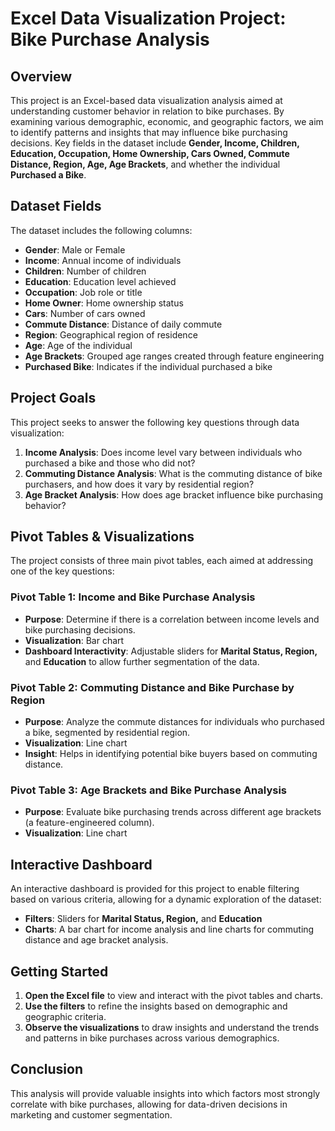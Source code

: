 # Excel Data Visualization Project: Bike Purchase Analysis

## Overview
This project is an Excel-based data visualization analysis aimed at understanding customer behavior in relation to bike purchases. By examining various demographic, economic, and geographic factors, we aim to identify patterns and insights that may influence bike purchasing decisions. Key fields in the dataset include **Gender, Income, Children, Education, Occupation, Home Ownership, Cars Owned, Commute Distance, Region, Age, Age Brackets**, and whether the individual **Purchased a Bike**.

## Dataset Fields
The dataset includes the following columns:
- **Gender**: Male or Female
- **Income**: Annual income of individuals
- **Children**: Number of children
- **Education**: Education level achieved
- **Occupation**: Job role or title
- **Home Owner**: Home ownership status
- **Cars**: Number of cars owned
- **Commute Distance**: Distance of daily commute
- **Region**: Geographical region of residence
- **Age**: Age of the individual
- **Age Brackets**: Grouped age ranges created through feature engineering
- **Purchased Bike**: Indicates if the individual purchased a bike

## Project Goals
This project seeks to answer the following key questions through data visualization:
1. **Income Analysis**: Does income level vary between individuals who purchased a bike and those who did not?
2. **Commuting Distance Analysis**: What is the commuting distance of bike purchasers, and how does it vary by residential region?
3. **Age Bracket Analysis**: How does age bracket influence bike purchasing behavior?

## Pivot Tables & Visualizations
The project consists of three main pivot tables, each aimed at addressing one of the key questions:

### Pivot Table 1: Income and Bike Purchase Analysis
- **Purpose**: Determine if there is a correlation between income levels and bike purchasing decisions.
- **Visualization**: Bar chart
- **Dashboard Interactivity**: Adjustable sliders for **Marital Status, Region,** and **Education** to allow further segmentation of the data.

### Pivot Table 2: Commuting Distance and Bike Purchase by Region
- **Purpose**: Analyze the commute distances for individuals who purchased a bike, segmented by residential region.
- **Visualization**: Line chart
- **Insight**: Helps in identifying potential bike buyers based on commuting distance.

### Pivot Table 3: Age Brackets and Bike Purchase Analysis
- **Purpose**: Evaluate bike purchasing trends across different age brackets (a feature-engineered column).
- **Visualization**: Line chart

## Interactive Dashboard
An interactive dashboard is provided for this project to enable filtering based on various criteria, allowing for a dynamic exploration of the dataset:
- **Filters**: Sliders for **Marital Status, Region,** and **Education**
- **Charts**: A bar chart for income analysis and line charts for commuting distance and age bracket analysis.

## Getting Started
1. **Open the Excel file** to view and interact with the pivot tables and charts.
2. **Use the filters** to refine the insights based on demographic and geographic criteria.
3. **Observe the visualizations** to draw insights and understand the trends and patterns in bike purchases across various demographics.

## Conclusion
This analysis will provide valuable insights into which factors most strongly correlate with bike purchases, allowing for data-driven decisions in marketing and customer segmentation.
